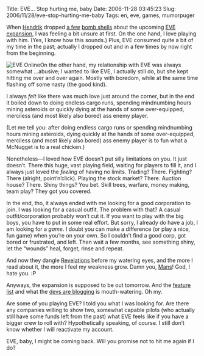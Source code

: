 Title: EVE... Stop hurting me, baby
Date: 2006-11-28 03:45:23
Slug: 2006/11/28/eve-stop-hurting-me-baby
Tags: en, eve, games, mumorpuger


When [Hendrik][1] dropped [a few][2] [bomb shells][3] about the upcoming [EVE
expansion][4], I was feeling a bit unsure at first. On the one hand, I love
playing with him. (Yes, I know how this sounds.) Plus, EVE consumed quite a
bit of my time in the past; actually I dropped out and in a few times by now
right from the beginning.

![EVE Online][5]On the other hand, my relationship with EVE was always
somewhat …abusive; I wanted to like EVE, I actually still do, but she kept
hitting me over and over again. Mostly with boredom, while at the same time
flashing off some nasty (the good kind).

I always _felt_ like there was much love just around the corner, but in the
end it boiled down to doing endless cargo runs, spending mindnumbing hours
mining asteroids or quickly dying at the hands of some over-equipped,
merciless (and most likely also bored) ass enemy player.

(Let me tell you: after doing endless cargo runs or spending mindnumbing hours
mining asteroids, dying quickly at the hands of some over-equipped, merciless
(and most likely also bored) ass enemy player is to fun what a McNugget is to
a real chicken.)

Nonetheless—I loved how EVE doesn’t put silly limitations on you. It just
doesn’t. There this huge, vast playing field, waiting for players to fill it,
and I always just loved the _feeling_ of having no limits. Trading? There.
Fighting? There (alright, point’n’click). Playing the stock market? There.
Auction house? There. Shiny things? You bet. Skill trees, warfare, money
making, team play? They got you covered.

In the end, tho, it always ended with me looking for a good corporation to
join. I was looking for a casual outfit. The problem with that? A casual
outfit/corporation probably won’t cut it. If you want to play with the big
boys, you have to put in some real effort. But sorry, I already do have a job,
I am looking for a _game_. I doubt you can make a difference (or play a nice,
fun game) when you’re on your own. So I couldn’t find a good corp, got bored
or frustrated, and left. Then wait a few months, see something shiny, let the
“wounds” heal, forget, rinse and repeat.

And now they dangle [Revelations][6] before my watering eyes, and the more I
read about it, the more I feel my weakness grow. Damn you, [Mans][1]! God, I
hate you. :P

Anyways, the expansion is supposed to be out tomorrow. And the [feature
list][6] and what the [devs are blogging][7] is mouth-watering. Oh my.

Are some of you playing EVE? I told you what I was looking for. Are there any
companies willing to show two, somewhat capable pilots (who actually still
have some funds left from the past) what EVE feels like if you have a bigger
crew to roll with? Hypothetically speaking, of course. I still don’t know
whether I will reactivate my account.

EVE, baby, I might be coming back. Will you promise not to hit me again if I
do?

   [1]: http://www.mornography.de
   [2]: http://myeve.eve-online.com/devblog.asp?a=blog&bid=403
   [3]: http://myeve.eve-online.com/ingameboard.asp?a=topic&threadID=430673
   [4]: http://www.eve-online.com/news/newsOfEve.asp?newsID=380
   [5]: http://dl.dropbox.com/u/7298/blog/wp-content/2006/11/160x600_01.jpg
   [6]: http://www.eve-online.com/features/Revelations/
   [7]: http://myeve.eve-online.com/devblog.asp
